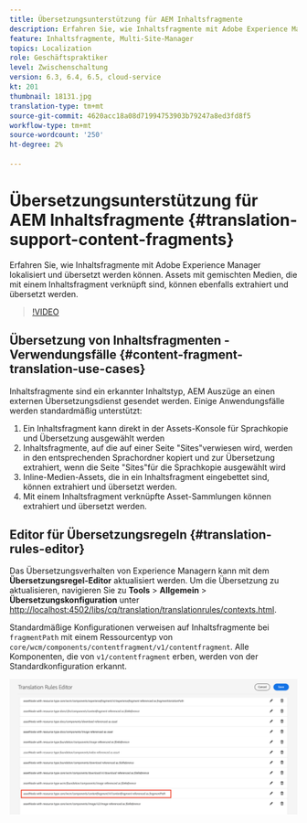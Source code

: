 ```yaml
---
title: Übersetzungsunterstützung für AEM Inhaltsfragmente
description: Erfahren Sie, wie Inhaltsfragmente mit Adobe Experience Manager lokalisiert und übersetzt werden können. Assets mit gemischten Medien, die mit einem Inhaltsfragment verknüpft sind, können ebenfalls extrahiert und übersetzt werden.
feature: Inhaltsfragmente, Multi-Site-Manager
topics: Localization
role: Geschäftspraktiker
level: Zwischenschaltung
version: 6.3, 6.4, 6.5, cloud-service
kt: 201
thumbnail: 18131.jpg
translation-type: tm+mt
source-git-commit: 4620acc18a08d71994753903b79247a8ed3fd8f5
workflow-type: tm+mt
source-wordcount: '250'
ht-degree: 2%

---
```



# Übersetzungsunterstützung für AEM Inhaltsfragmente {#translation-support-content-fragments}

Erfahren Sie, wie Inhaltsfragmente mit Adobe Experience Manager lokalisiert und übersetzt werden können. Assets mit gemischten Medien, die mit einem Inhaltsfragment verknüpft sind, können ebenfalls extrahiert und übersetzt werden.

>[!VIDEO](https://video.tv.adobe.com/v/18131/?quality=12&learn=on)

## Übersetzung von Inhaltsfragmenten - Verwendungsfälle {#content-fragment-translation-use-cases}

Inhaltsfragmente sind ein erkannter Inhaltstyp, AEM Auszüge an einen externen Übersetzungsdienst gesendet werden. Einige Anwendungsfälle werden standardmäßig unterstützt:

1. Ein Inhaltsfragment kann direkt in der Assets-Konsole für Sprachkopie und Übersetzung ausgewählt werden
2. Inhaltsfragmente, auf die auf einer Seite &quot;Sites&quot;verwiesen wird, werden in den entsprechenden Sprachordner kopiert und zur Übersetzung extrahiert, wenn die Seite &quot;Sites&quot;für die Sprachkopie ausgewählt wird
3. Inline-Medien-Assets, die in ein Inhaltsfragment eingebettet sind, können extrahiert und übersetzt werden.
4. Mit einem Inhaltsfragment verknüpfte Asset-Sammlungen können extrahiert und übersetzt werden.

## Editor für Übersetzungsregeln {#translation-rules-editor}

Das Übersetzungsverhalten von Experience Managern kann mit dem **Übersetzungsregel-Editor** aktualisiert werden. Um die Übersetzung zu aktualisieren, navigieren Sie zu **Tools** > **Allgemein** > **Übersetzungskonfiguration** unter [http://localhost:4502/libs/cq/translation/translationrules/contexts.html](http://localhost:4502/libs/cq/translation/translationrules/contexts.html).

Standardmäßige Konfigurationen verweisen auf Inhaltsfragmente bei `fragmentPath` mit einem Ressourcentyp von `core/wcm/components/contentfragment/v1/contentfragment`. Alle Komponenten, die von `v1/contentfragment` erben, werden von der Standardkonfiguration erkannt.

![Editor für Übersetzungsregeln](assets/translation-configuration.png)
